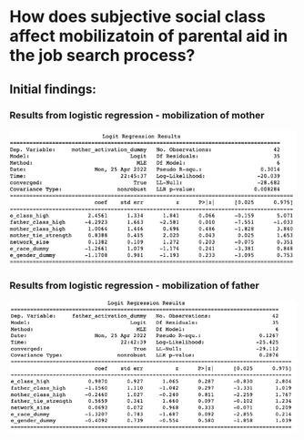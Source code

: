 # How does subjective social class affect mobilizatoin of parental aid in the job search process?

## Initial findings: 

### Results from logistic regression - mobilization of mother
![](mother_activation_results.png "Results: mobilization of mother's network")

### Results from logistic regression - mobilization of father
![](father_activation_results.png "Results: mobilization of father's network")
